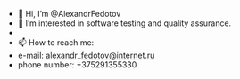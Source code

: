 - 👋 Hi, I’m @AlexandrFedotov
- 👀 I’m interested in software testing and quality assurance.
- 
- 📫 How to reach me: 
- e-mail: alexandr_fedotov@internet.ru
- phone number: +375291355330
